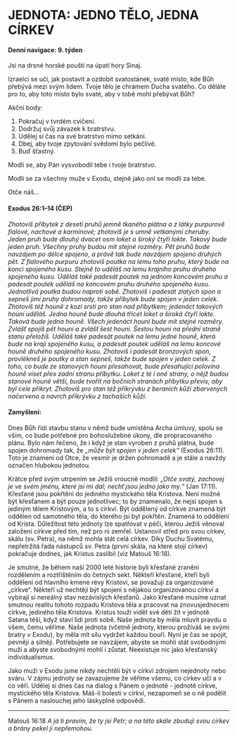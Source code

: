 # JEDNOTA: JEDNO TĚLO, JEDNA CÍRKEV

#### Denní navigace: 9. týden

Jsi na drsné horské poušti na úpatí hory Sinaj.

Izraelci se učí, jak postavit a ozdobit svatostánek, svaté místo, kde Bůh přebývá mezi svým lidem. Tvoje tělo je chrámem Ducha svatého. Co děláte pro to, aby toto místo bylo svaté, aby v tobě mohl přebývat Bůh?

Akční body:
1. Pokračuj v tvrdém cvičení.
2. Dodržuj svůj závazek k bratrstvu.
3. Udělej si čas na své bratrstvo mimo setkání.
4. Dbej, aby tvoje zpytování svědomí bylo pečlivé.
5. Buď šťastný.

Modli se, aby Pán vysvobodil tebe i tvoje bratrstvo.

Modli se za všechny muže v Exodu, stejně jako oni se modlí za tebe.

Otče náš...


#### Exodus 26:1–14 (ČEP)
*Zhotovíš příbytek z deseti pruhů jemně tkaného plátna a z látky purpurově fialové, nachové a karmínové; zhotovíš je s umně vetkanými cheruby. Jeden pruh bude dlouhý dvacet osm loket a široký čtyři lokte. Takový bude jeden pruh. Všechny pruhy budou mít stejné rozměry. Pět pruhů bude navzájem po délce spojeno, a právě tak bude navzájem spojeno druhých pět. Z fialového purpuru zhotovíš poutka na lemu toho pruhu, který bude na konci spojeného kusu. Stejně to uděláš na lemu krajního pruhu druhého spojeného kusu. Uděláš také padesát poutek na jednom koncovém pruhu a padesát poutek uděláš na koncovém pruhu druhého spojeného kusu. Jednotlivá poutka budou naproti sobě. Zhotovíš i padesát zlatých spon a sepneš jimi pruhy dohromady, takže příbytek bude spojen v jeden celek. Zhotovíš též houně z kozí srsti pro stan nad příbytkem; jedenáct takových houní uděláš. Jedna houně bude dlouhá třicet loket a široká čtyři lokte. Taková bude jedna houně. Všech jedenáct houní bude mít stejné rozměry. Zvlášť spojíš pět houní a zvlášť šest houní. Šestou houni na přední straně stanu přeložíš. Uděláš také padesát poutek na lemu jedné houně, která bude na kraji spojeného kusu, a padesát poutek uděláš na lemu koncové houně druhého spojeného kusu. Zhotovíš i padesát bronzových spon, provlékneš je poutky a stan sepneš, takže bude spojen v jeden celek. Z toho, co bude ze stanových houní přesahovat, bude přesahující polovina houně viset přes zadní stranu příbytku. Loket z té i oné strany, o nějž budou stanové houně větší, bude tvořit na bočních stranách příbytku převis, aby byl cele přikryt. Zhotovíš pro stan též přikrývku z beraních kůží zbarvených načerveno a navrch přikrývku z tachaších kůží.*

#### Zamyšlení:
Dnes Bůh řídí stavbu stanu v němž bude umístěna Archa úmluvy, spolu se vším, co bude potřebné pro bohoslužebné úkony, dle propracovaného plánu. Bylo nám řečeno, že i když je stan vyroben z pruhů plátna, bude spojen dohromady tak, že *„může být spojen v jeden celek“* (Exodus 26:11). Toto je znamení od Otce, že vesmír je držen pohromadě a je stále a navždy označen hlubokou jednotou.

Krátce před svým utrpením se Ježíš vroucně modlil: *„Otče svatý, zachovej je ve svém jménu, které jsi mi dal; nechť jsou jedno jako my.“* (Jan 17:11). Křesťané jsou pokřtěni do jediného mystického těla Kristova. Není možné být křesťanem a být pouze jednotlivec; to by znamenalo, že nejsi spojen s jediným tělem Kristovým, a to s církví. Být oddělený od církve znamená být oddělen od samotného těla, do kterého jsi byl pokřtěn. Znamená to oddělení od Krista. Důležitost této jednoty lze spatřovat v péči, kterou Ježíš věnoval založení církve před tím, než pro ni zemřel. Ustanovil střed pro svou církev, skálu (sv. Petra), na němž mohla stát celá církev. Díky Duchu Svatému, nepřetržitá řada nástupců sv. Petra (první skála, na které stojí církev) pokračuje dodnes, jak Kristus zaslíbil (viz Matouš 16:18).

Je smutné, že během naší 2000 leté historie byli křesťané zraněni rozdělením a roztříštěním do četných sekt. Někteří křesťané, kteří byli odděleni od hlavního kmene révy Kristovi, se považují za organizované „církve“. Někteří už nechtějí být spojeni s nějakou organizovanou církví a vybírají si nereálný stav nezávislých křesťanů. Jako křesťané musíme uznat smutnou realitu tohoto rozpadu Kristova těla a pracovat na znovusjednocení církve, jediného těla Kristova. Kristus touží vidět své děti žít v jednotě. Satana těší, když staví lidi proti sobě. Naše jednota by měla mluvit pravdu o všem, čemu věříme. Naše jednota (včetně jednoty, kterou prožíváš se svými bratry v Exodu), by měla mít sílu vydržet každou bouři. Nyní je čas se spojit, pevněji a silněji. Potřebujete se navzájem, abyste se mohli stát svobodnými muži a abyste svobodnými mohli i zůstat. Neexistuje nic jako křesťanský individualismus.

Jako muži v Exodu jsme nikdy nechtěli být v církvi zdrojem nejednoty nebo sváru. V zájmu jednoty se zavazujeme že věříme všemu, co církev učí a v co věří. Udělej si dnes čas na dialog s Pánem o jednotě - jednotě církve, mystického těla Kristova. Máš-li bolesti v církvi, nezapomeň se o ně podělit s Pánem a naslouchej jeho láskyplné odpovědi.

-------------------------------------------------------------------------------
Matouš 16:18 *A já ti pravím, že ty jsi Petr; a na této skále zbuduji svou církev a brány pekel ji nepřemohou.*
